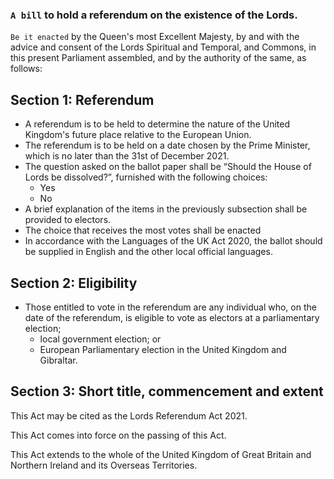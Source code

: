 ### `A bill` to hold a referendum on the existence of the Lords.

`Be it enacted` by the Queen's most Excellent Majesty, by and with the advice and consent of the Lords Spiritual and Temporal, and Commons, in this present Parliament assembled, and by the authority of the same, as follows:

## Section 1: Referendum
- A referendum is to be held to determine the nature of the United Kingdom's future place relative to the European Union.
- The referendum is to be held on a date chosen by the Prime Minister, which is no later than the 31st of December 2021.
- The question asked on the ballot paper shall be “Should the House of Lords be dissolved?”, furnished with the following choices:
  - Yes
  - No
- A brief explanation of the items in the previously subsection shall be provided to electors.
- The choice that receives the most votes shall be enacted
- In accordance with the Languages of the UK Act 2020, the ballot should be supplied in English and the other local official languages.

## Section 2: Eligibility
- Those entitled to vote in the referendum are any individual who, on the date of the referendum, is eligible to vote as electors at a parliamentary election;
  - local government election; or
  - European Parliamentary election in the United Kingdom and Gibraltar.
  
## Section 3: Short title, commencement and extent
This Act may be cited as the Lords Referendum Act 2021.

This Act comes into force on the passing of this Act.

This Act extends to the whole of the United Kingdom of Great Britain and Northern Ireland and its Overseas Territories.
